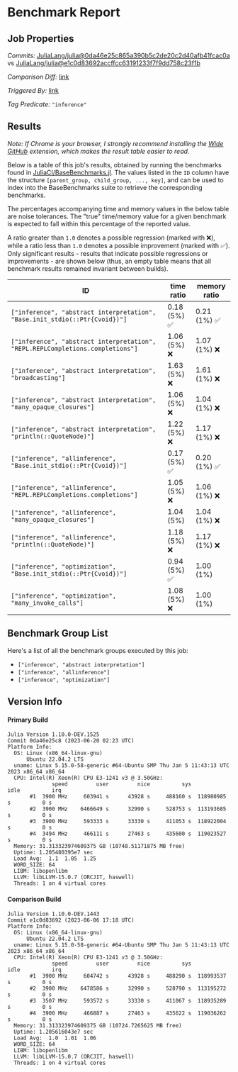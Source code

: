 # Benchmark Report

## Job Properties

*Commits:* [JuliaLang/julia@0da46e25c865a390b5c2de20c2d40afb41fcac0a](https://github.com/JuliaLang/julia/commit/0da46e25c865a390b5c2de20c2d40afb41fcac0a) vs [JuliaLang/julia@e1c0d83692accffcc63191233f7f9dd758c23f1b](https://github.com/JuliaLang/julia/commit/e1c0d83692accffcc63191233f7f9dd758c23f1b)

*Comparison Diff:* [link](https://github.com/JuliaLang/julia/compare/e1c0d83692accffcc63191233f7f9dd758c23f1b..0da46e25c865a390b5c2de20c2d40afb41fcac0a)

*Triggered By:* [link](https://github.com/JuliaLang/julia/commit/0da46e25c865a390b5c2de20c2d40afb41fcac0a#commitcomment-119212317)

*Tag Predicate:* `"inference"`

## Results

*Note: If Chrome is your browser, I strongly recommend installing the [Wide GitHub](https://chrome.google.com/webstore/detail/wide-github/kaalofacklcidaampbokdplbklpeldpj?hl=en)
extension, which makes the result table easier to read.*

Below is a table of this job's results, obtained by running the benchmarks found in
[JuliaCI/BaseBenchmarks.jl](https://github.com/JuliaCI/BaseBenchmarks.jl). The values
listed in the `ID` column have the structure `[parent_group, child_group, ..., key]`,
and can be used to index into the BaseBenchmarks suite to retrieve the corresponding
benchmarks.

The percentages accompanying time and memory values in the below table are noise tolerances. The "true"
time/memory value for a given benchmark is expected to fall within this percentage of the reported value.

A ratio greater than `1.0` denotes a possible regression (marked with :x:), while a ratio less
than `1.0` denotes a possible improvement (marked with :white_check_mark:). Only significant results - results
that indicate possible regressions or improvements - are shown below (thus, an empty table means that all
benchmark results remained invariant between builds).

| ID | time ratio | memory ratio |
|----|------------|--------------|
| `["inference", "abstract interpretation", "Base.init_stdio(::Ptr{Cvoid})"]` | 0.18 (5%) :white_check_mark: | 0.21 (1%) :white_check_mark: |
| `["inference", "abstract interpretation", "REPL.REPLCompletions.completions"]` | 1.06 (5%) :x: | 1.07 (1%) :x: |
| `["inference", "abstract interpretation", "broadcasting"]` | 1.63 (5%) :x: | 1.61 (1%) :x: |
| `["inference", "abstract interpretation", "many_opaque_closures"]` | 1.06 (5%) :x: | 1.04 (1%) :x: |
| `["inference", "abstract interpretation", "println(::QuoteNode)"]` | 1.22 (5%) :x: | 1.17 (1%) :x: |
| `["inference", "allinference", "Base.init_stdio(::Ptr{Cvoid})"]` | 0.17 (5%) :white_check_mark: | 0.20 (1%) :white_check_mark: |
| `["inference", "allinference", "REPL.REPLCompletions.completions"]` | 1.05 (5%) :x: | 1.06 (1%) :x: |
| `["inference", "allinference", "many_opaque_closures"]` | 1.04 (5%)  | 1.04 (1%) :x: |
| `["inference", "allinference", "println(::QuoteNode)"]` | 1.18 (5%) :x: | 1.17 (1%) :x: |
| `["inference", "optimization", "Base.init_stdio(::Ptr{Cvoid})"]` | 0.94 (5%) :white_check_mark: | 1.00 (1%)  |
| `["inference", "optimization", "many_invoke_calls"]` | 1.08 (5%) :x: | 1.00 (1%)  |

## Benchmark Group List

Here's a list of all the benchmark groups executed by this job:

- `["inference", "abstract interpretation"]`
- `["inference", "allinference"]`
- `["inference", "optimization"]`

## Version Info

#### Primary Build

```
Julia Version 1.10.0-DEV.1525
Commit 0da46e25c8 (2023-06-20 02:23 UTC)
Platform Info:
  OS: Linux (x86_64-linux-gnu)
      Ubuntu 22.04.2 LTS
  uname: Linux 5.15.0-58-generic #64-Ubuntu SMP Thu Jan 5 11:43:13 UTC 2023 x86_64 x86_64
  CPU: Intel(R) Xeon(R) CPU E3-1241 v3 @ 3.50GHz: 
              speed         user         nice          sys         idle          irq
       #1  3900 MHz     603941 s      43928 s     488160 s  118980985 s          0 s
       #2  3900 MHz    6466649 s      32990 s     528753 s  113193685 s          0 s
       #3  3900 MHz     593333 s      33330 s     411053 s  118922004 s          0 s
       #4  3494 MHz     466111 s      27463 s     435600 s  119023527 s          0 s
  Memory: 31.313323974609375 GB (10748.51171875 MB free)
  Uptime: 1.205480395e7 sec
  Load Avg:  1.1  1.05  1.25
  WORD_SIZE: 64
  LIBM: libopenlibm
  LLVM: libLLVM-15.0.7 (ORCJIT, haswell)
  Threads: 1 on 4 virtual cores

```

#### Comparison Build

```
Julia Version 1.10.0-DEV.1443
Commit e1c0d83692 (2023-06-06 17:18 UTC)
Platform Info:
  OS: Linux (x86_64-linux-gnu)
      Ubuntu 22.04.2 LTS
  uname: Linux 5.15.0-58-generic #64-Ubuntu SMP Thu Jan 5 11:43:13 UTC 2023 x86_64 x86_64
  CPU: Intel(R) Xeon(R) CPU E3-1241 v3 @ 3.50GHz: 
              speed         user         nice          sys         idle          irq
       #1  3900 MHz     604742 s      43928 s     488290 s  118993537 s          0 s
       #2  3900 MHz    6478586 s      32990 s     528790 s  113195272 s          0 s
       #3  3507 MHz     593572 s      33330 s     411067 s  118935289 s          0 s
       #4  3900 MHz     466887 s      27463 s     435622 s  119036262 s          0 s
  Memory: 31.313323974609375 GB (10724.7265625 MB free)
  Uptime: 1.205616043e7 sec
  Load Avg:  1.0  1.01  1.06
  WORD_SIZE: 64
  LIBM: libopenlibm
  LLVM: libLLVM-15.0.7 (ORCJIT, haswell)
  Threads: 1 on 4 virtual cores

```
